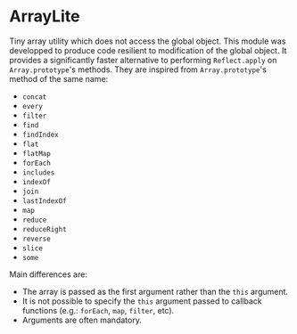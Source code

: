 # ArrayLite

Tiny array utility which does not access the global object.
This module was developped to produce code resilient to modification of the global object.
It provides a significantly faster alternative to performing `Reflect.apply` on `Array.prototype`'s methods.
They are inspired from `Array.prototype`'s method of the same name:

* `concat`
* `every`
* `filter`
* `find`
* `findIndex`
* `flat`
* `flatMap`
* `forEach`
* `includes`
* `indexOf`
* `join`
* `lastIndexOf`
* `map`
* `reduce`
* `reduceRight`
* `reverse`
* `slice`
* `some`

Main differences are:
* The array is passed as the first argument rather than the `this` argument.
* It is not possible to specify the `this` argument passed to callback functions (e.g.: `forEach`, `map`, `filter`, etc).
* Arguments are often mandatory.
